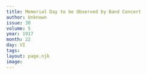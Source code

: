 ```yaml
---
title: Memorial Day to be Observed by Band Concert
author: Unknown
issue: 30
volume: 5
year: 1917
month: 22
day: VI
tags:
layout: page.njk
image:
---
```





